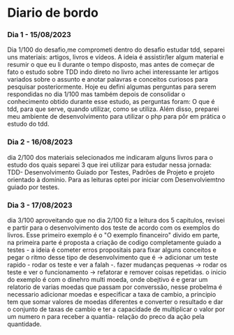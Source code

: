 
<h1>Diario de bordo </h1>

<h3> Dia  1 - 15/08/2023 </h3>
<p>Dia 1/100 do desafio,me comprometi dentro do desafio estudar tdd,  separei uns materiais: artigos, livros e vídeos. A ideia é assistir/ler algum material e resumir o que eu li durante o tempo disposto, mas antes de começar de fato o estudo sobre TDD indo direto no livro achei interessante ler artigos variados sobre o assunto e anotar palavras e conceitos curiosos para pesquisar posteriormente.  Hoje eu defini algumas perguntas para serem respondidas no dia 1/100 mas também depois de consolidar o conhecimento obtido durante esse estudo, as perguntas foram: O que é tdd, para que serve, quando utilizar, como se utiliza. Além disso, preparei meu ambiente de desenvolvimento para  utilizar o php para pôr em prática o estudo do tdd.
</p>
<h3> Dia  2 - 16/08/2023 </h3>
<p> dia 2/100 dos materiais selecionados me indicaram alguns livros para o estudo dos quais separei 3 que irei utilizar para estudar nessa jornada: TDD- Desenvolvimento Guiado por Testes, Padrões de Projeto e projeto orientado à domínio. Para as leituras optei por iniciar com Desenvolviemtno guiado por testes. </p>

<h3> Dia  3 - 17/08/2023 </h3>
<p> dia 3/100 aproveitando que no dia 2/100 fiz a leitura dos 5 capitulos, revisei e partir para o desenvolvimento dos teste de acordo com os exemplos do livros.
Esse primeiro exemplo é o "O exemplo financeiro" divido em parte, na primeira parte é proposta a criação de codigo completamente guiado a testes - a ideia é cometer erros propositais para fixar alguns conceitos e pegar o ritmo desse tipo de desenvolvimento que é -> adicionar um teste rapido - rodar os teste e ver a falah -.  fazer mudanças pequenas -> rodar os teste e ver o funcionamento -> refatorar e remover coisas repetidas.  o inicio do exemplo é com o dinehro multi moeda, onde obejtivo é e gerar um relatorio  de varias moedas que passam por converssão, nesse probelma é necessario adicionar moedas e especificar a taxa de cambio, a principio  tem que somar valores de moedas diferentes e converter o resultado e dar o conjunto de taxas de cambio e ter  a capacidade de multiplicar o valor por um numero n para receber a quantia- relação do preco da ação pela quantidade. </p>

